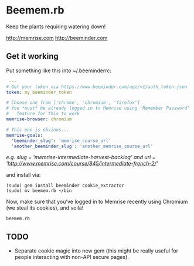 Beemem.rb
=========

Keep the plants requiring watering down!

http://memrise.com
http://beeminder.com

Get it working
--------------

Put something like this into ~/.beeminderrc:

```yaml
 ---
# Get your token via https://www.beeminder.com/api/v1/auth_token.json
token: my_beeminder_token

# Choose one from ['chrome', 'chromium', 'firefox']
# You *must* be already logged in to Memrise using 'Remember Password'
#   feature for this to work
memrise-browser: chromium

# This one is obvious...
memrise-goals:
  'beeminder_slug': 'memrise_course_url'
  'another_beeminder_slug': 'another_memrise_course_url'
```

*e.g. slug = 'memrise-intermediate-harvest-backlog' and url = 'http://www.memrise.com/course/845/intermediate-french-2/'*


and install via:

```shell
(sudo) gem install beeminder cookie_extractor
(sudo) mv beemem.rb ~/bin
```

Now, make sure that you've logged in to Memrise recently using Chromium (we steal its cookies), and voilà!

```shell
beemem.rb
```

TODO
----

* Separate cookie magic into new gem (this might be really useful for people interacting with non-API secure pages).

